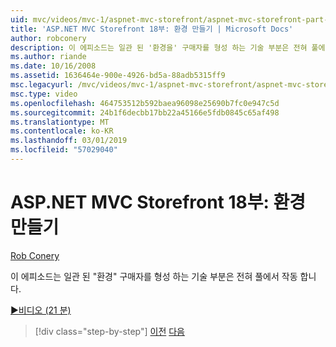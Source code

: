 ```yaml
---
uid: mvc/videos/mvc-1/aspnet-mvc-storefront/aspnet-mvc-storefront-part-18-creating-an-experience
title: 'ASP.NET MVC Storefront 18부: 환경 만들기 | Microsoft Docs'
author: robconery
description: 이 에피소드는 일관 된 '환경을' 구매자를 형성 하는 기술 부분은 전혀 풀에서 작동 합니다.
ms.author: riande
ms.date: 10/16/2008
ms.assetid: 1636464e-900e-4926-bd5a-88adb5315ff9
msc.legacyurl: /mvc/videos/mvc-1/aspnet-mvc-storefront/aspnet-mvc-storefront-part-18-creating-an-experience
msc.type: video
ms.openlocfilehash: 464753512b592baea96098e25690b7fc0e947c5d
ms.sourcegitcommit: 24b1f6decbb17bb22a45166e5fdb0845c65af498
ms.translationtype: MT
ms.contentlocale: ko-KR
ms.lasthandoff: 03/01/2019
ms.locfileid: "57029040"
---
```

<a name="aspnet-mvc-storefront-part-18-creating-an-experience"></a>ASP.NET MVC Storefront 18부: 환경 만들기
====================
[Rob Conery](https://github.com/robconery)

이 에피소드는 일관 된 "환경" 구매자를 형성 하는 기술 부분은 전혀 풀에서 작동 합니다.

[&#9654;비디오 (21 분)](https://channel9.msdn.com/Blogs/ASP-NET-Site-Videos/aspnet-mvc-storefront-part-18-creating-an-experience)

> [!div class="step-by-step"]
> [이전](aspnet-mvc-storefront-part-17-checkout-with-jeff-atwood.md)
> [다음](aspnet-mvc-storefront-part-19-processing-orders-with-windows-workflow.md)
